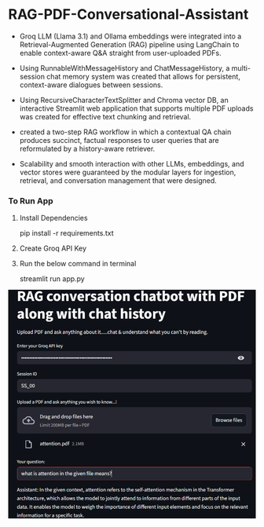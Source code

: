 # RAG-PDF-Conversational-Assistant

* Groq LLM (Llama 3.1) and Ollama embeddings were integrated into a Retrieval-Augmented Generation (RAG) pipeline using LangChain to enable context-aware Q&A straight from user-uploaded PDFs.

* Using RunnableWithMessageHistory and ChatMessageHistory, a multi-session chat memory system was created that allows for persistent, context-aware dialogues between sessions.

* Using RecursiveCharacterTextSplitter and Chroma vector DB, an interactive Streamlit web application that supports multiple PDF uploads was created for effective text chunking and retrieval.

* created a two-step RAG workflow in which a contextual QA chain produces succinct, factual responses to user queries that are reformulated by a history-aware retriever.

* Scalability and smooth interaction with other LLMs, embeddings, and vector stores were guaranteed by the modular layers for ingestion, retrieval, and conversation management that were designed.

### To Run App

1) Install Dependencies
    
    pip install -r requirements.txt

2) Create Groq API Key

3) Run the below command in terminal
    
    streamlit run app.py


 ![Chatbot](Chatbot_App.png)